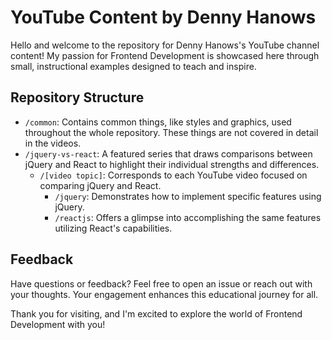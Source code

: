 # YouTube Content by Denny Hanows

Hello and welcome to the repository for Denny Hanows's YouTube channel content! My passion for Frontend Development is showcased here through small, instructional examples designed to teach and inspire.

## Repository Structure

- `/common`: Contains common things, like styles and graphics, used throughout the whole repository. These things are not covered in detail in the videos.
- `/jquery-vs-react`: A featured series that draws comparisons between jQuery and React to highlight their individual strengths and differences.
  - `/[video topic]`: Corresponds to each YouTube video focused on comparing jQuery and React.
    - `/jquery`: Demonstrates how to implement specific features using jQuery.
    - `/reactjs`: Offers a glimpse into accomplishing the same features utilizing React's capabilities.

## Feedback

Have questions or feedback? Feel free to open an issue or reach out with your thoughts. Your engagement enhances this educational journey for all.

Thank you for visiting, and I'm excited to explore the world of Frontend Development with you!
